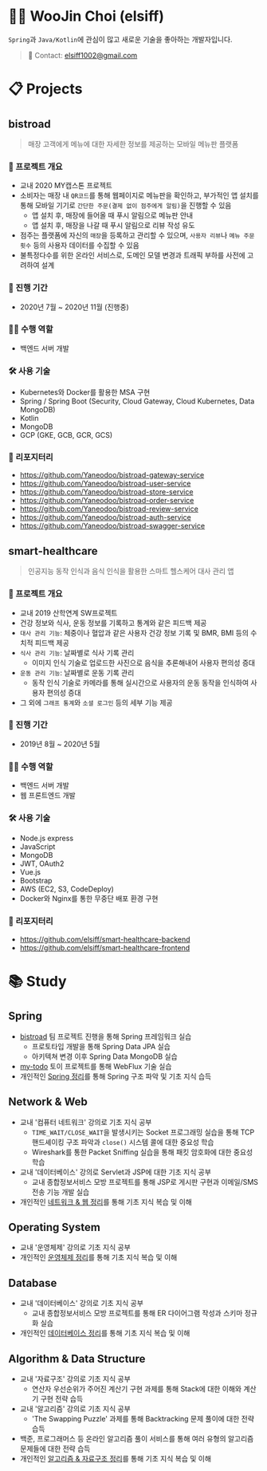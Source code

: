 # :man_technologist: WooJin Choi (elsiff)
`Spring`과 `Java/Kotlin`에 관심이 많고 새로운 기술을 좋아하는 개발자입니다.

> :email: Contact: <elsiff1002@gmail.com>

# :clipboard: Projects
## bistroad
> 매장 고객에게 메뉴에 대한 자세한 정보를 제공하는 모바일 메뉴판 플랫폼
### :memo: 프로젝트 개요
* 교내 2020 MY캡스톤 프로젝트
* 소비자는 매장 내 `QR코드`를 통해 웹페이지로 메뉴판을 확인하고, 부가적인 앱 설치를 통해 모바일 기기로 `간단한 주문(결제 없이 점주에게 알림)`을 진행할 수 있음
  * 앱 설치 후, 매장에 들어올 때 푸시 알림으로 메뉴판 안내
  * 앱 설치 후, 매장을 나갈 때 푸시 알림으로 리뷰 작성 유도
* 점주는 플랫폼에 자신의 `매장`을 등록하고 관리할 수 있으며, `사용자 리뷰`나 `메뉴 주문 횟수` 등의 사용자 데이터를 수집할 수 있음
* 불특정다수를 위한 온라인 서비스로, 도메인 모델 변경과 트래픽 부하를 사전에 고려하여 설계
### :date: 진행 기간
* 2020년 7월 ~ 2020년 11월 (진행중)
### :raising_hand_man: 수행 역할
* 백엔드 서버 개발
### :hammer_and_wrench: 사용 기술
* Kubernetes와 Docker를 활용한 MSA 구현
* Spring / Spring Boot (Security, Cloud Gateway, Cloud Kubernetes, Data MongoDB)
* Kotlin
* MongoDB
* GCP (GKE, GCB, GCR, GCS)
### :file_folder: 리포지터리
* https://github.com/Yaneodoo/bistroad-gateway-service
* https://github.com/Yaneodoo/bistroad-user-service
* https://github.com/Yaneodoo/bistroad-store-service
* https://github.com/Yaneodoo/bistroad-order-service
* https://github.com/Yaneodoo/bistroad-review-service
* https://github.com/Yaneodoo/bistroad-auth-service
* https://github.com/Yaneodoo/bistroad-swagger-service
## smart-healthcare
> 인공지능 동작 인식과 음식 인식을 활용한 스마트 헬스케어 대사 관리 앱
### :memo: 프로젝트 개요
* 교내 2019 산학연계 SW프로젝트
* 건강 정보와 식사, 운동 정보를 기록하고 통계와 같은 피드백 제공
* `대사 관리 기능`: 체중이나 혈압과 같은 사용자 건강 정보 기록 및 BMR, BMI 등의 수치적 피드백 제공
* `식사 관리 기능`: 날짜별로 식사 기록 관리
  * 이미지 인식 기술로 업로드한 사진으로 음식을 추론해내어 사용자 편의성 증대
* `운동 관리 기능`: 날짜별로 운동 기록 관리
  * 동작 인식 기술로 카메라를 통해 실시간으로 사용자의 운동 동작을 인식하여 사용자 편의성 증대
* 그 외에 `그래프 통계`와 `소셜 로그인` 등의 세부 기능 제공
### :date: 진행 기간
* 2019년 8월 ~ 2020년 5월
### :raising_hand_man: 수행 역할
* 백엔드 서버 개발
* 웹 프론트엔드 개발
### :hammer_and_wrench: 사용 기술
* Node.js express
* JavaScript
* MongoDB
* JWT, OAuth2
* Vue.js
* Bootstrap
* AWS (EC2, S3, CodeDeploy)
* Docker와 Nginx를 통한 무중단 배포 환경 구현
### :file_folder: 리포지터리
* https://github.com/elsiff/smart-healthcare-backend
* https://github.com/elsiff/smart-healthcare-frontend
# :books: Study
## Spring
* [bistroad](https://github.com/elsiff/portfolio#bistroad) 팀 프로젝트 진행을 통해 Spring 프레임워크 실습
  * 프로토타입 개발을 통해 Spring Data JPA 실습
  * 아키텍쳐 변경 이후 Spring Data MongoDB 실습
* [my-todo](https://github.com/elsiff/my-todo) 토이 프로젝트를 통해 WebFlux 기술 실습
* 개인적인 [Spring 정리](https://docs.google.com/document/d/1Lz9Ca13CtYIKkfaKcjmrDAzOoIkfLidUgZ0Kxza8KhI/edit?usp=sharing)를 통해 Spring 구조 파악 및 기초 지식 습득
## Network & Web
* 교내 '컴퓨터 네트워크' 강의로 기초 지식 공부
  * `TIME_WAIT/CLOSE_WAIT`을 발생시키는 Socket 프로그래밍 실습을 통해 TCP 핸드셰이킹 구조 파악과 `close()` 시스템 콜에 대한 중요성 학습
  * Wireshark를 통한 Packet Sniffing 실습을 통해 패킷 암호화에 대한 중요성 학습
* 교내 '데이터베이스' 강의로 Servlet과 JSP에 대한 기초 지식 공부
  * 교내 종합정보서비스 모방 프로젝트를 통해 JSP로 게시판 구현과 이메일/SMS 전송 기능 개발 실습
* 개인적인 [네트워크 & 웹 정리](https://docs.google.com/document/d/1LSv7qkLjnOE8lAZu5mOOG8l0920goMBbJnnqbahe3Z4/edit?usp=sharing)를 통해 기초 지식 복습 및 이해
## Operating System
* 교내 '운영체제' 강의로 기초 지식 공부
* 개인적인 [운영체제 정리](https://docs.google.com/document/d/1LWdCsDp_abuD6ZShF2KqHeCaDxC1vrBG0hF0inU0xCg/edit?usp=sharing)를 통해 기초 지식 복습 및 이해
## Database
* 교내 '데이터베이스' 강의로 기초 지식 공부
  * 교내 종합정보서비스 모방 프로젝트를 통해 ER 다이어그램 작성과 스키마 정규화 실습
* 개인적인 [데이터베이스 정리](https://docs.google.com/document/d/1xPoOrGGuUg6owsJ3KAkLIDog7W9owVkr2sw52me6k8w/edit?usp=sharing)를 통해 기초 지식 복습 및 이해
## Algorithm & Data Structure
* 교내 '자료구조' 강의로 기초 지식 공부
  * 연산자 우선순위가 주어진 계산기 구현 과제를 통해 Stack에 대한 이해와 계산기 구현 전략 습득
* 교내 '알고리즘' 강의로 기초 지식 공부
  * 'The Swapping Puzzle' 과제를 통해 Backtracking 문제 풀이에 대한 전략 습득
* 백준, 프로그래머스 등 온라인 알고리즘 풀이 서비스를 통해 여러 유형의 알고리즘 문제들에 대한 전략 습득
* 개인적인 [알고리즘 & 자료구조 정리](https://docs.google.com/document/d/1r6HoFspymTdsQfB1ufw7Cs7S1IlbCWlytFZCsgSgkuw/edit?usp=sharing)를 통해 기초 지식 복습 및 이해
